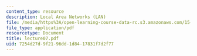 ```yaml
---
content_type: resource
description: Local Area Networks (LAN)
file: /media/https%3A/open-learning-course-data-rc.s3.amazonaws.com/15-565j-integrating-esystems-global-information-systems-spring-2002/7254d27d9f2196dd1d8417831f7d2f77_lecture07.pdf
file_type: application/pdf
resourcetype: Document
title: lecture07.pdf
uid: 7254d27d-9f21-96dd-1d84-17831f7d2f77
---
```

